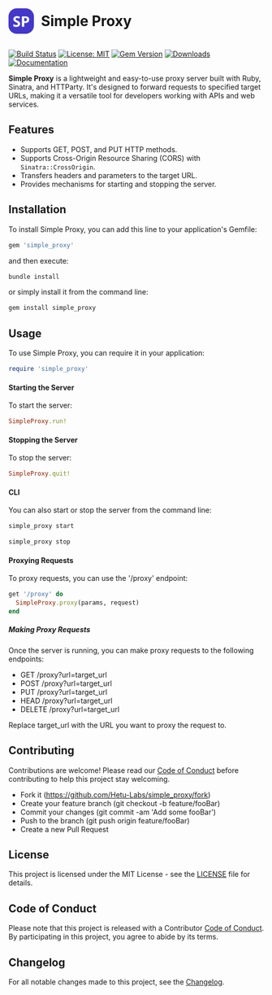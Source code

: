 

<div>
  <img src="./assets/logo.png" alt="Simple Proxy Logo" width="50" style="border-radius: 16px; display:inline; vertical-align: middle;">
  <h1 style="display:inline; vertical-align: middle; margin-left: 10px;">Simple Proxy</h1>
</div> <br>


[![Build Status](https://travis-ci.com/username/projectname.svg?branch=main)](https://travis-ci.com/username/projectname)
[![License: MIT](https://img.shields.io/badge/License-MIT-yellow.svg)](https://opensource.org/licenses/MIT)
[![Gem Version](https://badge.fury.io/rb/simple_proxy.svg)](https://badge.fury.io/rb/simple_proxy)
[![Downloads](https://img.shields.io/gem/dt/simple_proxy.svg)](https://rubygems.org/gems/simple_proxy)
[![Documentation](https://img.shields.io/badge/docs-rubydoc.info-blue.svg)](https://rubydoc.info/github/Hetu-Labs/simple_proxy)

**Simple Proxy** is a lightweight and easy-to-use proxy server built with Ruby, Sinatra, and HTTParty. It's designed to forward requests to specified target URLs, making it a versatile tool for developers working with APIs and web services.

## Features

- Supports GET, POST, and PUT HTTP methods.
- Supports Cross-Origin Resource Sharing (CORS) with `Sinatra::CrossOrigin`.
- Transfers headers and parameters to the target URL.
- Provides mechanisms for starting and stopping the server.

## Installation

To install Simple Proxy, you can add this line to your application's Gemfile:

```ruby
gem 'simple_proxy'
```
and then execute:

```bash
bundle install
```

or simply install it from the command line:

```bash
gem install simple_proxy
```

## Usage

To use Simple Proxy, you can require it in your application:

```ruby
require 'simple_proxy'
```

#### Starting the Server
To start the server:

```ruby
SimpleProxy.run!
```

#### Stopping the Server
To stop the server:

```ruby
SimpleProxy.quit!
```

#### CLI
You can also start or stop the server from the command line:

```bash
simple_proxy start
```

```bash
simple_proxy stop
```

#### Proxying Requests
To proxy requests, you can use the '/proxy' endpoint:

```ruby
get '/proxy' do
  SimpleProxy.proxy(params, request)
end
```

##### Making Proxy Requests
Once the server is running, you can make proxy requests to the following endpoints:

* GET /proxy?url=target_url
* POST /proxy?url=target_url
* PUT /proxy?url=target_url
* HEAD /proxy?url=target_url
* DELETE /proxy?url=target_url

Replace target_url with the URL you want to proxy the request to.

## Contributing
Contributions are welcome! Please read our [Code of Conduct](https://github.com/your_username/simple_proxy/blob/main/CODE_OF_CONDUCT.md) before contributing to help this project stay welcoming.

* Fork it (https://github.com/Hetu-Labs/simple_proxy/fork)
* Create your feature branch (git checkout -b feature/fooBar)
* Commit your changes (git commit -am 'Add some fooBar')
* Push to the branch (git push origin feature/fooBar)
* Create a new Pull Request

## License
This project is licensed under the MIT License - see the [LICENSE](https://github.com/your_username/simple_proxy/blob/main/LICENSE.txt) file for details.

## Code of Conduct
Please note that this project is released with a Contributor [Code of Conduct](https://github.com/your_username/simple_proxy/blob/main/CODE_OF_CONDUCT.md). By participating in this project, you agree to abide by its terms.

## Changelog
For all notable changes made to this project, see the [Changelog](https://github.com/your_username/simple_proxy/blob/main/CHANGELOG.md).
